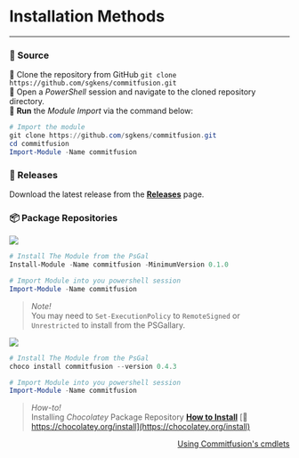 # <i class="fa-solid fa-window-maximize" style="color: #d07711;"></i> Installation Methods

---

### 💾 Source

🎫 Clone the repository from GitHub `git clone https://github.com/sgkens/commitfusion.git` \
🎫 Open a *PowerShell* session and navigate to the cloned repository directory. \
🎫 **Run** the *Module Import* via the command below:

```powershell
# Import the module
git clone https://github.com/sgkens/commitfusion.git
cd commitfusion
Import-Module -Name commitfusion
```

### 💼 Releases
Download the latest release from the [**Releases**](https://github.com/sgkens/commitfusion/releases) page.
### 📦 Package Repositories

[<img src="https://img.shields.io/badge/PowershellGet-v0.4.3-yellow?style=for-the-badge&logo=Powershell&labelColor=blue&color=gray"/>](https://www.powershellgallery.com/packages/commitfusion/0.4.3)

```powershell
# Install The Module from the PsGal
Install-Module -Name commitfusion -MinimumVersion 0.1.0

# Import Module into you powershell session
Import-Module -Name commitfusion
```

> *Note!*  
> You may need to `Set-ExecutionPolicy` to `RemoteSigned` or `Unrestricted` to install from the PSGallary.

[<img src="https://img.shields.io/badge/Chocolatey-v0.4.3-yellow?style=for-the-badge&logo=Chocolatey&labelColor=darkmagenta&color=gray"/>](https://Chocolatory.org/sgkens/commitfusion)

```powershell
# Install The Module from the PsGal
choco install commitfusion --version 0.4.3

# Import Module into you powershell session
Import-Module -Name commitfusion
```
> *How-to!* \
> Installing *Chocolatey* Package Repository
[**How to Install**](https)  [🧷https://chocolatey.org/install](https://chocolatey.org/install)


<div align="right">
  <a href="cmdlets"> Using Commitfusion's cmdlets </a>
</div>